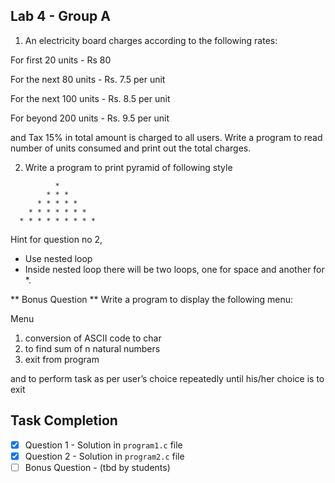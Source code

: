 ## Lab 4 - Group A

1. An electricity board charges according to the following rates:

For first 20 units - Rs 80

For the next 80 units - Rs. 7.5 per unit

For the next 100 units - Rs. 8.5 per unit

For beyond 200 units - Rs. 9.5 per unit

and Tax 15% in total amount is charged to all users. Write a program to read number of units consumed and print out the total charges.

2. Write a program to print pyramid of following style

```
          *
        * * *
      * * * * *
    * * * * * * *
  * * * * * * * * *
```

Hint for question no 2,

- Use nested loop
- Inside nested loop there will be two loops, one for space and another for \*.

** Bonus Question **
Write a program to display the following menu:

Menu

1. conversion of ASCII code to char
2. to find sum of n natural numbers
3. exit from program

and to perform task as per user’s choice repeatedly until his/her choice is to exit

## Task Completion

- [x] Question 1 - Solution in `program1.c` file
- [x] Question 2 - Solution in `program2.c` file
- [ ] Bonus Question - (tbd by students)

